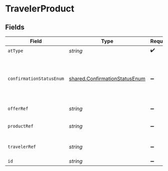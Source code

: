 # TravelerProduct


## Fields

| Field                                                                          | Type                                                                           | Required                                                                       | Description                                                                    | Example                                                                        |
| ------------------------------------------------------------------------------ | ------------------------------------------------------------------------------ | ------------------------------------------------------------------------------ | ------------------------------------------------------------------------------ | ------------------------------------------------------------------------------ |
| `atType`                                                                       | *string*                                                                       | :heavy_check_mark:                                                             | N/A                                                                            | TravelerProduct                                                                |
| `confirmationStatusEnum`                                                       | [shared.ConfirmationStatusEnum](../../models/shared/confirmationstatusenum.md) | :heavy_minus_sign:                                                             | Status returned in a response for a two or more phase commitment process       |                                                                                |
| `offerRef`                                                                     | *string*                                                                       | :heavy_minus_sign:                                                             | A pointer to the Offer id                                                      |                                                                                |
| `productRef`                                                                   | *string*                                                                       | :heavy_minus_sign:                                                             | A pointer to the product id                                                    |                                                                                |
| `travelerRef`                                                                  | *string*                                                                       | :heavy_minus_sign:                                                             | A pointer to the traveler id                                                   |                                                                                |
| `id`                                                                           | *string*                                                                       | :heavy_minus_sign:                                                             | N/A                                                                            |                                                                                |